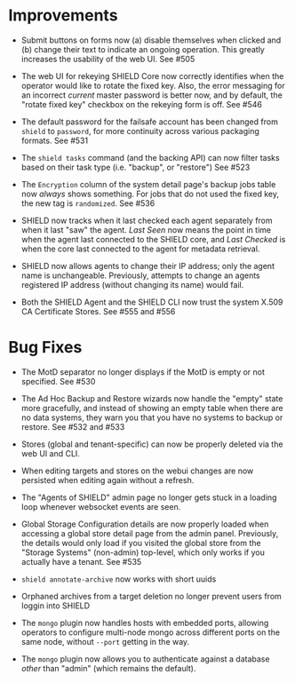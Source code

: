 # Improvements

- Submit buttons on forms now (a) disable themselves when clicked
  and (b) change their text to indicate an ongoing operation.
  This greatly increases the usability of the web UI.  See #505

- The web UI for rekeying SHIELD Core now correctly identifies
  when the operator would like to rotate the fixed key.  Also, the
  error messaging for an incorrect _current_ master password is
  better now, and by default, the "rotate fixed key" checkbox on
  the rekeying form is off.  See #546

- The default password for the failsafe account has been changed
  from `shield` to `password`, for more continuity across various
  packaging formats.  See #531

- The `shield tasks` command (and the backing API) can now filter
  tasks based on their task type (i.e. "backup", or "restore")
  See #523

- The `Encryption` column of the system detail page's backup jobs
  table now _always_ shows something.  For jobs that do not used
  the fixed key, the new tag is `randomized`.  See #536

- SHIELD now tracks when it last checked each agent separately
  from when it last "saw" the agent.  _Last Seen_ now means the
  point in time when the agent last connected to the SHIELD core,
  and _Last Checked_ is when the core last connected to the agent
  for metadata retrieval.

- SHIELD now allows agents to change their IP address; only the
  agent name is unchangeable.  Previously, attempts to change an
  agents registered IP address (without changing its name) would
  fail.

- Both the SHIELD Agent and the SHIELD CLI now trust the system
  X.509 CA Certificate Stores.  See #555 and #556

# Bug Fixes

- The MotD separator no longer displays if the MotD is empty
  or not specified.  See #530

- The Ad Hoc Backup and Restore wizards now handle the "empty"
  state more gracefully, and instead of showing an empty table
  when there are no data systems, they warn you that you have
  no systems to backup or restore.  See #532 and #533

- Stores (global and tenant-specific) can now be properly deleted
  via the web UI and CLI.

- When editing targets and stores on the webui changes are now
  persisted when editing again without a refresh.

- The "Agents of SHIELD" admin page no longer gets stuck in a
  loading loop whenever websocket events are seen.

- Global Storage Configuration details are now properly loaded
  when accessing a global store detail page from the admin panel.
  Previously, the details would only load if you visited the
  global store from the "Storage Systems" (non-admin) top-level,
  which only works if you actually have a tenant.  See #535

- `shield annotate-archive` now works with short uuids

- Orphaned archives from a target deletion no longer prevent users
  from loggin into SHIELD

- The `mongo` plugin now handles hosts with embedded ports,
  allowing operators to configure multi-node mongo across
  different ports on the same node, without `--port` getting in
  the way.

- The `mongo` plugin now allows you to authenticate against a
  database _other_ than "admin" (which remains the default).
